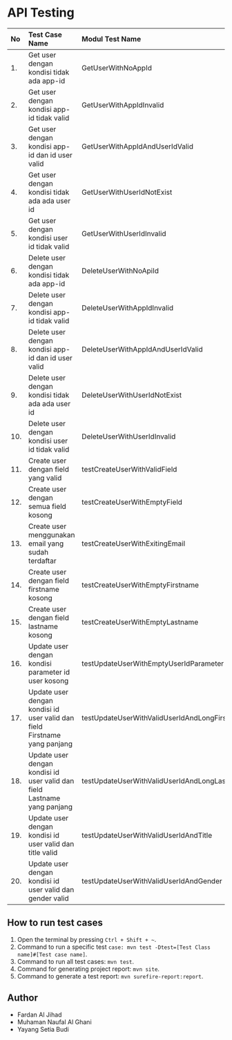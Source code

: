 # API Testing


| No  | Test Case Name                                                    | Modul Test Name                       |
| :-- | :---------------------------------------------------------------- | :------------------------------------ |
| 1.  | Get user dengan kondisi tidak ada app-id | GetUserWithNoAppId      |
| 2.  | Get user dengan kondisi app-id tidak valid  | GetUserWithAppIdInvalid     |
| 3.  | Get user dengan kondisi  app-id dan id user valid                     | GetUserWithAppIdAndUserIdValid      |
| 4.  | Get user dengan kondisi tidak ada ada user id           | GetUserWithUserIdNotExist       |
| 5.  | Get user dengan kondisi user id tidak valid           | GetUserWithUserIdInvalid           |
| 6.  | Delete user dengan kondisi tidak ada app-id         | DeleteUserWithNoApiId           |
| 7.  | Delete user dengan kondisi app-id tidak valid        | DeleteUserWithAppIdInvalid           |
| 8.  | Delete user dengan kondisi  app-id dan id user valid        | DeleteUserWithAppIdAndUserIdValid |
| 9.  | Delete user dengan kondisi tidak ada ada user id           | DeleteUserWithUserIdNotExist           |
| 10. | Delete user dengan kondisi user id tidak valid                   | DeleteUserWithUserIdInvalid            |
| 11. | Create user dengan field yang valid | testCreateUserWithValidField      |
| 12. | Create user dengan semua field kosong  | testCreateUserWithEmptyField     |
| 13. | Create user menggunakan email yang sudah terdaftar                      | testCreateUserWithExitingEmail      |
| 14. | Create user dengan field firstname kosong          | testCreateUserWithEmptyFirstname       |
| 15. | Create user dengan field lastname kosong          | testCreateUserWithEmptyLastname           |
| 16. | Update user dengan kondisi parameter id user kosong         | testUpdateUserWithEmptyUserIdParameter           |
| 17. | Update user dengan kondisi id user valid dan field Firstname yang panjang     | testUpdateUserWithValidUserIdAndLongFirstname           |
| 18. | Update user dengan kondisi id user valid dan field Lastname yang panjang        | testUpdateUserWithValidUserIdAndLongLastname |
| 19. | Update user dengan kondisi id user valid dan title valid        | testUpdateUserWithValidUserIdAndTitle           |
| 20. |  Update user dengan kondisi id user valid dan gender valid                    | testUpdateUserWithValidUserIdAndGender            |

## How to run test cases

1. Open the terminal by pressing `Ctrl + Shift + ~`.
2. Command to run a specific test `case: mvn test -Dtest=[Test Class name]#[Test case name]`.
3. Command to run all test cases: `mvn test`.
4. Command for generating project report: `mvn site`.
5. Command to generate a test report: `mvn surefire-report:report`.

## Author

- Fardan Al Jihad
- Muhaman Naufal Al Ghani
- Yayang Setia Budi
